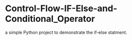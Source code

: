 # Control-Flow-IF-Else-and-Conditional_Operator
a simple Python project to demonstrate the if-else statment.

